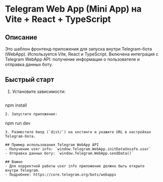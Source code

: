 
# Telegram Web App (Mini App) на Vite + React + TypeScript

## Описание

Это шаблон фронтенд-приложения для запуска внутри Telegram-бота (WebApp). Используется Vite, React и TypeScript. Включена интеграция с Telegram WebApp API: получение информации о пользователе и отправка данных боту.

## Быстрый старт

1. Установите зависимости:
   ```
npm install
   ```
2. Запустите приложение:
   ```
npm run dev
   ```
3. Разместите билд (`dist/`) на хостинге и укажите URL в настройках Telegram-бота.

## Пример использования Telegram WebApp API
- Получение user info: `window.Telegram.WebApp.initDataUnsafe.user`
- Отправка данных боту: `window.Telegram.WebApp.sendData()`

## Важно
- Для корректной работы user info приложение должно быть открыто внутри Telegram.
- Подробнее: https://core.telegram.org/bots/webapps

